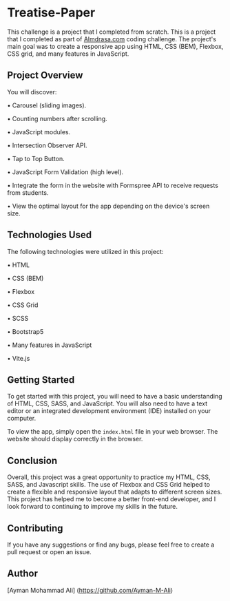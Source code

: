 # Treatise-Paper

This challenge is a project that I completed from scratch. 
This is a project that I completed as part of [Almdrasa.com](https://almdrasa.com/) coding challenge.
The project's main goal was to create a responsive app using HTML, CSS (BEM), Flexbox, CSS grid, and many features in JavaScript.

## Project Overview

You will discover:

•  Carousel (sliding images).

•  Counting numbers after scrolling.

•  JavaScript modules.

•  Intersection Observer API.

•  Tap to Top Button.

•  JavaScript Form Validation (high level).

•  Integrate the form in the website with Formspree API to receive requests from students.

•  View the optimal layout for the app depending on the device's screen size.


## Technologies Used

The following technologies were utilized in this project:

•  HTML

•  CSS (BEM)

•  Flexbox

•  CSS Grid

•  SCSS

•  Bootstrap5

•  Many features in JavaScript

•  Vite.js

## Getting Started

To get started with this project, you will need to have a basic understanding of HTML, CSS, SASS, and JavaScript. You will also need to have a text editor or an integrated development environment (IDE) installed on your computer.

To view the app, simply open the `index.html` file in your web browser. The website should display correctly in the browser.

## Conclusion

Overall, this project was a great opportunity to practice my HTML, CSS, SASS, and Javascript skills. The use of Flexbox and CSS Grid helped to create a flexible and responsive layout that adapts to different screen sizes. This project has helped me to become a better front-end developer, and I look forward to continuing to improve my skills in the future.

## Contributing
If you have any suggestions or find any bugs, please feel free to create a pull request or open an issue.

## Author
[Ayman Mohammad Ali] (https://github.com/Ayman-M-Ali)
